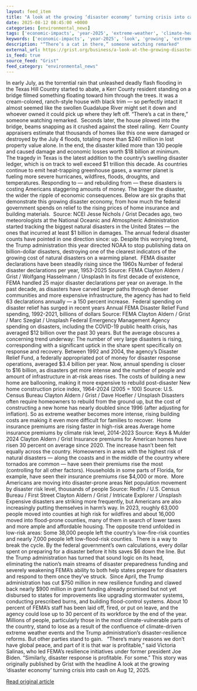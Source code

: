 ```yaml
---
layout: feed_item
title: "A look at the growing ‘disaster economy’ turning crisis into cash"
date: 2025-08-12 08:45:00 +0000
categories: [environmental_news]
tags: ['economic-impacts', 'year-2025', 'extreme-weather', 'climate-health', 'wildfires', 'water-crisis', 'climate-costs', 'hurricane', 'tropical-storms', 'flooding']
keywords: ['economic-impacts', 'year-2025', 'look', 'growing', 'extreme-weather', 'climate-health', 'wildfires', 'disaster']
description: "“There’s a cat in there,” someone watching remarked"
external_url: https://grist.org/business/a-look-at-the-growing-disaster-economy-turning-crisis-into-cash/
is_feed: true
source_feed: "Grist"
feed_category: "environmental_news"
---
```


In early July, as the torrential rain that unleashed deadly flash flooding in the Texas Hill Country started to abate, a Kerr County resident standing on a bridge filmed something floating toward him through the trees. It was a cream-colored, ranch-style house with black trim — so perfectly intact it almost seemed like the swollen Guadalupe River might set it down and whoever owned it could pick up where they left off. “There’s a cat in there,” someone watching remarked.&nbsp; Seconds later, the house plowed into the bridge, beams snapping as it crushed against the steel railing.&nbsp; Kerr County appraisers estimate that thousands of homes like this one were damaged or destroyed by the July 4 floods, totaling more than $240 million in lost property value alone. In the end, the disaster killed more than 130 people and caused damage and economic losses worth $18 billion at minimum.&nbsp; The tragedy in Texas is the latest addition to the country’s swelling disaster ledger, which is on track to well exceed $1 trillion this decade. As countries continue to emit heat-trapping greenhouse gases, a warmer planet is fueling more severe hurricanes, wildfires, floods, droughts, and temperatures. Responding to — and rebuilding from — these disasters is costing Americans staggering amounts of money. The bigger the disaster, the wider the ripple of economic consequences. Below are six graphs that demonstrate this growing disaster economy, from how much the federal government spends on relief to the rising prices of home insurance and building materials.&nbsp; Source: NCEI Jesse Nichols / Grist Decades ago, two meteorologists at the National Oceanic and Atmospheric Administration started tracking the biggest natural disasters in the United States — the ones that incurred at least $1 billion in damages. The annual federal disaster counts have pointed in one direction since: up. Despite this worrying trend, the Trump administration this year directed NOAA to stop publishing data on billion-dollar disasters, destroying one of the clearest indicators of the growing cost of natural disasters on a warming planet.&nbsp; FEMA disaster declarations have been steadily rising since the 1960s Number of federal disaster declarations per year, 1953-2025 Source: FEMA Clayton Aldern / Grist / Wolfgang Hasselmann / Unsplash In its first decade of existence, FEMA handled 25 major disaster declarations per year on average. In the past decade, as disasters have carved larger paths through denser communities and more expensive infrastructure, the agency has had to field 63 declarations annually — a 150 percent increase.&nbsp; Federal spending on disaster relief has surged in recent years Annual FEMA Disaster Relief Fund spending, 1992-2021, billions of dollars Source: FEMA Clayton Aldern / Grist / Marc Szeglat / Unsplash Federal Emergency Management Agency spending on disasters, including the COVID-19 public health crisis, has averaged $12 billion over the past 30 years. But the average obscures a concerning trend underway: The number of very large disasters is rising, corresponding with a significant uptick in the share spent specifically on response and recovery. Between 1992 and 2004, the agency’s Disaster Relief Fund, a federally appropriated pot of money for disaster response operations, averaged $3.4 billion per year. Now, annual spending is closer to $16 billion, as disasters get more intense and the number of people and amount of infrastructure in at-risk areas rises. The costs of building a new home are ballooning, making it more expensive to rebuild post-disaster New home construction price index, 1964-2024 (2005 = 100) Source: U.S. Census Bureau Clayton Aldern / Grist / Dave Hoefler / Unsplash Disasters often require homeowners to rebuild from the ground up, but the cost of constructing a new home has nearly doubled since 1996 (after adjusting for inflation). So as extreme weather becomes more intense, rising building costs are making it even more difficult for families to recover.&nbsp; Home insurance premiums are rising faster in high-risk areas Average home insurance premiums by climate risk level, 2014-2023 Source: Keys &#038; Mulder 2024 Clayton Aldern / Grist Insurance premiums for American homes have risen 30 percent on average since 2020. The increase hasn’t been felt equally across the country. Homeowners in areas with the highest risk of natural disasters — along the coasts and in the middle of the country where tornados are common — have seen their premiums rise the most (controlling for all other factors). Households in some parts of Florida, for example, have seen their insurance premiums rise $4,000 or more.&nbsp; More Americans are moving into disaster-prone areas Net population movement by disaster risk level, thousands of people Source: Redfin / U.S. Census Bureau / First Street Clayton Aldern / Grist / Intricate Explorer / Unsplash Expensive disasters are striking more frequently, but Americans are also increasingly putting themselves in harm’s way. In 2023, roughly 63,000 people moved into counties at high risk for wildfires and about 16,000 moved into flood-prone counties, many of them in search of lower taxes and more ample and affordable housing. The opposite trend unfolded in low-risk areas: Some 38,000 people left the country’s low-fire-risk counties and nearly 7,000 people left low-flood-risk counties.&nbsp; There is a way to break the cycle. By the federal government’s own calculations, every dollar spent on preparing for a disaster before it hits saves $6 down the line. But the Trump administration has turned that sound logic on its head, eliminating the nation’s main streams of disaster preparedness funding and severely weakening FEMA’s ability to both help states prepare for disasters and respond to them once they’ve struck.&nbsp; Since April, the Trump administration has cut $750 million in new resilience funding and clawed back nearly $900 million in grant funding already promised but not yet disbursed to states for improvements like upgrading stormwater systems, conducting prescribed burns, and building flood-control systems. About 10 percent of FEMA’s staff has been laid off, fired, or put on leave, and the agency could lose up to 30 percent of its workforce by the end of the year. Millions of people, particularly those in the most climate-vulnerable parts of the country, stand to lose as a result of the confluence of climate-driven extreme weather events and the Trump administration’s disaster-resilience reforms. But other parties stand to gain.&nbsp;&nbsp; “There’s many reasons we don’t have global peace, and part of it is that war is profitable,” said Victoria Salinas, who led FEMA’s resilience initiatives under former president Joe Biden. “Similarly, disaster response is profitable. For some.” This story was originally published by Grist with the headline A look at the growing ‘disaster economy’ turning crisis into cash on Aug 12, 2025.

[Read original article](https://grist.org/business/a-look-at-the-growing-disaster-economy-turning-crisis-into-cash/)
